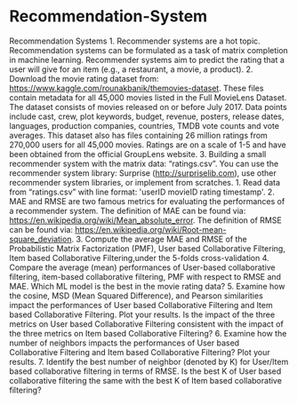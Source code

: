 # Recommendation-System
Recommendation Systems 1. Recommender systems are a hot topic. Recommendation systems can be formulated as a task of matrix completion in machine learning. Recommender systems aim to predict the rating that a user will give for an item (e.g., a restaurant, a movie, a product).  2. Download the movie rating dataset from: https://www.kaggle.com/rounakbanik/themovies-dataset. These files contain metadata for all 45,000 movies listed in the Full MovieLens Dataset. The dataset consists of movies released on or before July 2017. Data points include cast, crew, plot keywords, budget, revenue, posters, release dates, languages, production companies, countries, TMDB vote counts and vote averages. This dataset also has files containing 26 million ratings from 270,000 users for all 45,000 movies. Ratings are on a scale of 1-5 and have been obtained from the official GroupLens website.  3. Building a small recommender system with the matrix data: “ratings.csv”. You can use the recommender system library: Surprise (http://surpriselib.com), use other recommender system libraries, or implement from scratches.      1.  Read data from “ratings.csv” with line format: 'userID movieID rating timestamp'.     2. MAE and RMSE are two famous metrics for evaluating the performances of a recommender system. The definition of MAE can be found via: https://en.wikipedia.org/wiki/Mean_absolute_error. The definition of RMSE can be found via: https://en.wikipedia.org/wiki/Root-mean-square_deviation.     3. Compute the average MAE and RMSE of the Probabilistic Matrix Factorization (PMF), User based Collaborative Filtering, Item based Collaborative Filtering,under the 5-folds cross-validation     4. Compare the average (mean) performances of User-based collaborative filtering, item-based collaborative filtering, PMF with respect to RMSE and MAE. Which ML model is the best in the movie rating data?     5. Examine how the cosine, MSD (Mean Squared Difference), and Pearson similarities impact the performances of User based Collaborative Filtering and Item based Collaborative Filtering. Plot your results. Is the impact of the three metrics on User based Collaborative Filtering consistent with the impact of the three metrics on Item based Collaborative Filtering?     6. Examine how the number of neighbors impacts the performances of User based Collaborative Filtering and Item based Collaborative Filtering? Plot your results.     7. Identify the best number of neighbor (denoted by K) for User/Item based collaborative filtering in terms of RMSE. Is the best K of User based collaborative filtering the same with the best K of Item based collaborative filtering?
